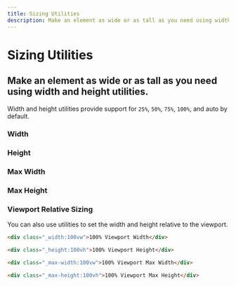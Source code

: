 ```yaml
---
title: Sizing Utilities
description: Make an element as wide or as tall as you need using width and height utilities. 
---
```


<script setup>
import * as examples from '../../../examples/utilities/sizing'
</script>

# Sizing Utilities

## Make an element as wide or as tall as you need using width and height utilities. 

Width and height utilities provide support for `25%`, `50%`, `75%`, `100%`, and auto by default.

### Width

<example type="sizing" :component="examples.SizingWidthExample" :html="examples.SizingWidthExampleHTML"></example>

### Height

<example type="sizing -vertical" :component="examples.SizingHeightExample" :html="examples.SizingHeightExampleHTML"></example>

### Max Width

<example type="sizing" :component="examples.SizingMaxWidthExample" :html="examples.SizingMaxWidthExampleHTML"></example>

### Max Height

<example type="sizing -vertical" :component="examples.SizingMaxHeightExample" :html="examples.SizingMaxHeightExampleHTML"></example>

### Viewport Relative Sizing
You can also use utilities to set the width and height relative to the viewport.

~~~html
<div class="_width:100vw">100% Viewport Width</div>

<div class="_height:100vh">100% Viewport Height</div>

<div class="_max-width:100vw">100% Viewport Max Width</div>

<div class="_max-height:100vh">100% Viewport Max Height</div>
~~~
